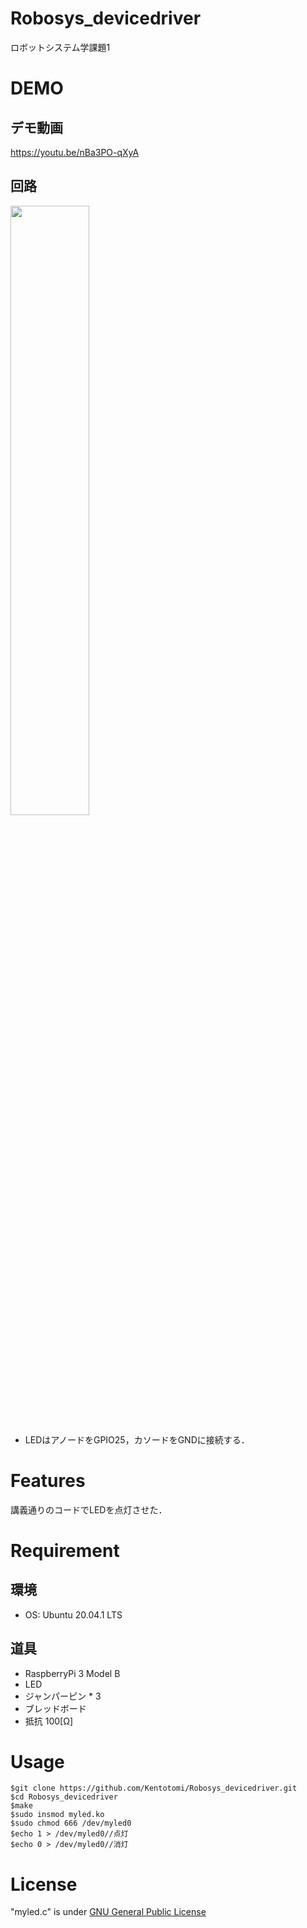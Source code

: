 # Robosys_devicedriver
ロボットシステム学課題1

# DEMO
## デモ動画
https://youtu.be/nBa3PO-qXyA
## 回路
<img src="https://user-images.githubusercontent.com/68839397/101142421-eca21800-3658-11eb-9dba-7a7e71e501b1.jpg" width=50%>

- LEDはアノードをGPIO25，カソードをGNDに接続する．

# Features
講義通りのコードでLEDを点灯させた．

# Requirement
## 環境
- OS: Ubuntu 20.04.1 LTS

## 道具
- RaspberryPi 3 Model B
- LED
- ジャンパーピン * 3
- ブレッドボード
- 抵抗 100[Ω]

# Usage

```
$git clone https://github.com/Kentotomi/Robosys_devicedriver.git
$cd Robosys_devicedriver
$make
$sudo insmod myled.ko
$sudo chmod 666 /dev/myled0
$echo 1 > /dev/myled0//点灯
$echo 0 > /dev/myled0//消灯
```
# License
"myled.c" is under [GNU General Public License](https://ja.wikipedia.org/wiki/GNU_General_Public_License)
